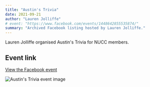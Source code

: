 ```yaml
---
title: "Austin's Trivia"
date: 2021-09-21
author: "Lauren Jolliffe"
# event: "https://www.facebook.com/events/1448642855535874/"
summary: "Archived Facebook listing hosted by Lauren Jolliffe."
---
```

Lauren Jolliffe organised Austin's Trivia for NUCC members.

## Event link

[View the Facebook event](https://www.facebook.com/events/1448642855535874/)

![Austin's Trivia event image](/trip/event-images/20210921_austin_s_trivia.jpg)
